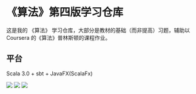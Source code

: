 # 《算法》第四版学习仓库

这是我的 《算法》 学习仓库，大部分是教材的基础（而非提高）习题，辅助以 Coursera 的《算法》普林斯顿的课程作业。

## 平台

Scala 3.0 + sbt + JavaFX(ScalaFx)

![](http://static2.mazhangjing.com/badge/openjdk.png)
![](http://static2.mazhangjing.com/badge/javafx.png)
![](http://static2.mazhangjing.com/badge/scala.png)
